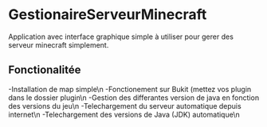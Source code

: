# GestionaireServeurMinecraft
Application avec interface graphique simple à utiliser pour gerer des serveur minecraft simplement.

## Fonctionalitée
  -Installation de map simple\n
  -Fonctionement sur Bukit (mettez vos plugin dans le dossier plugin\n
  -Gestion des differantes version de java en fonction des versions du jeu\n
  -Telechargement du serveur automatique depuis internet\n
  -Telechargement des versions de Java (JDK) automatique\n

